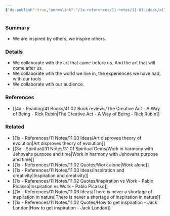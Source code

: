 ```yaml
---
{"dg-publish":true,"permalink":"/1x-references/11-notes/11-03-ideas/all-work-is-collaboration/","title":"All work is collaboration"}
---
```



### Summary
- We are inspired by others, we inspire others.

### Details
- We collaborate with the art that came before us. And the art that will come after us. 
- We collaborate wtih the world we live in, the experiences we have had, with our tools
- We collaborate wtih our audience.

### References
- [[4x - Reading/41 Books/41.02 Book reviews/The Creative Act - A Way of Being - Rick Rubin\|The Creative Act - A Way of Being - Rick Rubin]]

### Related
- [[1x - References/11 Notes/11.03 Ideas/Art disproves theory of evolution\|Art disproves theory of evolution]]
- [[3x - Spiritual/31 Notes/31.01 Spiritual Gems/Work in harmony with Jehovahs purpose and time\|Work in harmony with Jehovahs purpose and time]]
- [[1x - References/11 Notes/11.02 Quotes/Work alone\|Work alone]]
- [[1x - References/11 Notes/11.03 Ideas/Inspiration and creativity\|Inspiration and creativity]]
- [[1x - References/11 Notes/11.02 Quotes/Inspiration vs Work - Pablo Picasso\|Inspiration vs Work - Pablo Picasso]]
- [[1x - References/11 Notes/11.03 Ideas/There is never a shortage of inspiration in nature\|There is never a shortage of inspiration in nature]]
- [[1x - References/11 Notes/11.02 Quotes/How to get inspiration - Jack London\|How to get inspiration - Jack London]]